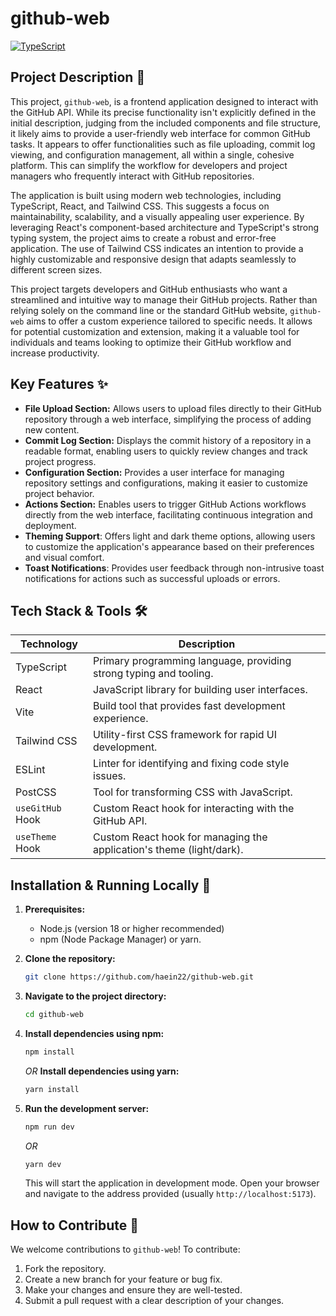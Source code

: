 # github-web

[![TypeScript](https://img.shields.io/badge/TypeScript-3178C6?style=for-the-badge&logo=typescript&logoColor=white)](https://www.typescriptlang.org/)

## Project Description 📝

This project, `github-web`, is a frontend application designed to interact with the GitHub API. While its precise functionality isn't explicitly defined in the initial description, judging from the included components and file structure, it likely aims to provide a user-friendly web interface for common GitHub tasks. It appears to offer functionalities such as file uploading, commit log viewing, and configuration management, all within a single, cohesive platform. This can simplify the workflow for developers and project managers who frequently interact with GitHub repositories.

The application is built using modern web technologies, including TypeScript, React, and Tailwind CSS. This suggests a focus on maintainability, scalability, and a visually appealing user experience. By leveraging React's component-based architecture and TypeScript's strong typing system, the project aims to create a robust and error-free application. The use of Tailwind CSS indicates an intention to provide a highly customizable and responsive design that adapts seamlessly to different screen sizes.

This project targets developers and GitHub enthusiasts who want a streamlined and intuitive way to manage their GitHub projects. Rather than relying solely on the command line or the standard GitHub website, `github-web` aims to offer a custom experience tailored to specific needs. It allows for potential customization and extension, making it a valuable tool for individuals and teams looking to optimize their GitHub workflow and increase productivity.

## Key Features ✨

*   **File Upload Section:** Allows users to upload files directly to their GitHub repository through a web interface, simplifying the process of adding new content.
*   **Commit Log Section:** Displays the commit history of a repository in a readable format, enabling users to quickly review changes and track project progress.
*   **Configuration Section:** Provides a user interface for managing repository settings and configurations, making it easier to customize project behavior.
*   **Actions Section:** Enables users to trigger GitHub Actions workflows directly from the web interface, facilitating continuous integration and deployment.
*   **Theming Support**: Offers light and dark theme options, allowing users to customize the application's appearance based on their preferences and visual comfort.
*   **Toast Notifications**: Provides user feedback through non-intrusive toast notifications for actions such as successful uploads or errors.

## Tech Stack & Tools 🛠️

| Technology      | Description                                                              |
| --------------- | ------------------------------------------------------------------------ |
| TypeScript      | Primary programming language, providing strong typing and tooling.       |
| React           | JavaScript library for building user interfaces.                         |
| Vite            | Build tool that provides fast development experience.                     |
| Tailwind CSS    | Utility-first CSS framework for rapid UI development.                      |
| ESLint          | Linter for identifying and fixing code style issues.                      |
| PostCSS         | Tool for transforming CSS with JavaScript.                              |
| `useGitHub` Hook | Custom React hook for interacting with the GitHub API.                 |
| `useTheme` Hook  | Custom React hook for managing the application's theme (light/dark).     |

## Installation & Running Locally 🚀

1.  **Prerequisites:**

    *   Node.js (version 18 or higher recommended)
    *   npm (Node Package Manager) or yarn.

2.  **Clone the repository:**

    ```bash
    git clone https://github.com/haein22/github-web.git
    ```

3.  **Navigate to the project directory:**

    ```bash
    cd github-web
    ```

4.  **Install dependencies using npm:**

    ```bash
    npm install
    ```

    *OR* **Install dependencies using yarn:**

    ```bash
    yarn install
    ```

5.  **Run the development server:**

    ```bash
    npm run dev
    ```

    *OR*

    ```bash
    yarn dev
    ```

    This will start the application in development mode. Open your browser and navigate to the address provided (usually `http://localhost:5173`).

## How to Contribute 🤝

We welcome contributions to `github-web`! To contribute:

1.  Fork the repository.
2.  Create a new branch for your feature or bug fix.
3.  Make your changes and ensure they are well-tested.
4.  Submit a pull request with a clear description of your changes.